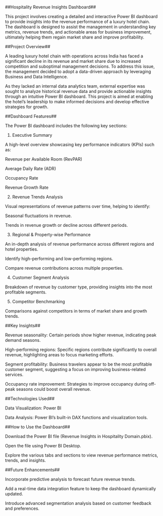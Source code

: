 ##Hospitality Revenue Insights Dashboard##

This project involves creating a detailed and interactive Power BI dashboard to provide insights into the revenue performance of a luxury hotel chain. The dashboard is designed to assist the management in understanding key metrics, revenue trends, and actionable areas for business improvement, ultimately helping them regain market share and improve profitability.

##Project Overview##

A leading luxury hotel chain with operations across India has faced a significant decline in its revenue and market share due to increased competition and suboptimal management decisions. To address this issue, the management decided to adopt a data-driven approach by leveraging Business and Data Intelligence.

As they lacked an internal data analytics team, external expertise was sought to analyze historical revenue data and provide actionable insights through an intuitive Power BI dashboard. This project is aimed at enabling the hotel’s leadership to make informed decisions and develop effective strategies for growth.

##Dashboard Features##

The Power BI dashboard includes the following key sections:

1. Executive Summary

A high-level overview showcasing key performance indicators (KPIs) such as:

Revenue per Available Room (RevPAR)

Average Daily Rate (ADR)

Occupancy Rate

Revenue Growth Rate

2. Revenue Trends Analysis

Visual representations of revenue patterns over time, helping to identify:

Seasonal fluctuations in revenue.

Trends in revenue growth or decline across different periods.

3. Regional & Property-wise Performance

An in-depth analysis of revenue performance across different regions and hotel properties.

Identify high-performing and low-performing regions.

Compare revenue contributions across multiple properties.

4. Customer Segment Analysis

Breakdown of revenue by customer type, providing insights into the most profitable segments.

5. Competitor Benchmarking

Comparisons against competitors in terms of market share and growth trends.

##Key Insights##

Revenue seasonality: Certain periods show higher revenue, indicating peak demand seasons.

High-performing regions: Specific regions contribute significantly to overall revenue, highlighting areas to focus marketing efforts.

Segment profitability: Business travelers appear to be the most profitable customer segment, suggesting a focus on improving business-related services.

Occupancy rate improvement: Strategies to improve occupancy during off-peak seasons could boost overall revenue.

##Technologies Used##

Data Visualization: Power BI

Data Analysis: Power BI’s built-in DAX functions and visualization tools.

##How to Use the Dashboard##

Download the Power BI file (Revenue Insights in Hospitality Domain.pbix).

Open the file using Power BI Desktop.

Explore the various tabs and sections to view revenue performance metrics, trends, and insights.

##Future Enhancements##

Incorporate predictive analysis to forecast future revenue trends.

Add a real-time data integration feature to keep the dashboard dynamically updated.

Introduce advanced segmentation analysis based on customer feedback and preferences.

